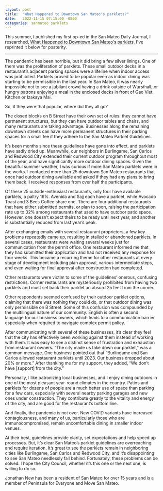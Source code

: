 ```yaml
---
layout: post
title:  "What Happened to Downtown San Mateo's parklets?"
date:   2022-11-15 07:15:00 -0800
categories: sanmateo parklets
---
```


This summer, I published my first op-ed in the San Mateo Daily Journal, I researched, [What Happened to Downtown San Mateo's parklets](https://www.smdailyjournal.com/opinion/guest_perspectives/what-happened-to-downtown-san-mateo-s-parklets/article_67914c18-1eae-11ed-b6d8-afeff296b95a.html). I've reprinted it below for posterity. 

---


The pandemic has been horrible, but it did bring a few silver linings. One of them was the proliferation of parklets. These small outdoor decks in a restaurant’s adjacent parking spaces were a lifeline when indoor access was prohibited. Parklets proved to be popular even as indoor dining was starting to be permissible in the last year. In San Mateo, it was nearly impossible not to see a jubilant crowd having a drink outside of Wursthall, or hungry patrons enjoying a meal in the enclosed decks in front of Gao Viet Kitchen or Izakaya Mai.

So, if they were that popular, where did they all go?

The closed blocks on B Street have their own set of rules: they cannot have permanent structures, but they can have outdoor tables and chairs, and many restaurants are taking advantage. Businesses along the remaining downtown streets can have more permanent structures in their parking spaces for a small fee if they adhere to the San Mateo Parklet Guidelines.

It’s been months since these guidelines have gone into effect, and parklets have sadly dried up. Meanwhile, our neighbors in Burlingame, San Carlos and Redwood City extended their current outdoor program throughout most of the year, and have significantly more outdoor dining spaces. Given the beautiful summer weather, I was curious if more San Mateo parklets were in the works. I contacted more than 25 downtown San Mateo restaurants that once had outdoor dining available and asked if they had any plans to bring them back. I received responses from over half the participants.

Of these 25 outside-enthusiast restaurants, only four have available parklets, a paltry 16%. Avenida and Sajj each have a parklet, while Avocado Toast and 3 Bees Coffee share one. There are four additional restaurants that have either submitted permits, or plan to soon, raising the participation rate up to 32% among restaurants that used to have outdoor patio space. However, one doesn’t expect theirs to be ready until next year, and another is substantially reduced from last year’s peak.

After exchanging emails with several restaurant proprietors, a few key problems repeatedly came up, resulting in stalled or abandoned parklets. In several cases, restaurants were waiting several weeks just for communication from the permit office. One restaurant informed me that they had submitted their application and had not received any response for four weeks. This became a recurring theme for other restaurants at every stage of development including plan approval, various intermediate steps, and even waiting for final approval after construction had completed.

Other restaurants were victim to some of the guidelines’ onerous, confusing restrictions. Corner restaurants are mysteriously prohibited from having two parklets and must set back their parklet an absurd 25 feet from the corner.

Other respondents seemed confused by their outdoor parklet options, claiming that there was nothing they could do, or that outdoor dining was only permissible on B Street. Some of this confusion was compounded by the multilingual nature of our community. English is often a second language for our business owners, which leads to a communication barrier especially when required to navigate complex permit policy.

After communicating with several of these businesses, it’s clear they feel that the city has effectively been working against them instead of working with them. It was easy to see a distinct sense of frustration and exhaustion from restaurant owners. “The city made us take down our parklet,” was a common message. One business pointed out that “Burlingame and San Carlos allowed restaurant parklets until 2023. Our business dropped about 20% or more.” After thanking me for my support, they added, “We don’t have [support] from the city.”

Personally, I like patronizing local businesses, and I enjoy dining outdoors in one of the most pleasant year-round climates in the country. Patios and parklets for dozens of people are a much better use of space than parking for a few cars, especially with several nearby parking garages and new ones under construction. They contribute greatly to the vitality and energy of the city, and are good for the restaurant’s bottom line.

And finally, the pandemic is not over. New COVID variants have increased contagiousness, and many of us, particularly those who are immunocompromised, remain uncomfortable dining in smaller indoor venues.

At their best, guidelines provide clarity, set expectations and help speed up processes. But, it’s clear San Mateo’s parklet guidelines are overreaching and require iteration. It’s great to see the parklets remain in neighboring cities like Burlingame, San Carlos and Redwood City, and it’s disappointing to see San Mateo needlessly fall behind. Fortunately, these problems can be solved. I hope the City Council, whether it’s this one or the next one, is willing to do so.

Jonathan New has been a resident of San Mateo for over 15 years and is a member of Peninsula for Everyone and Move San Mateo.

